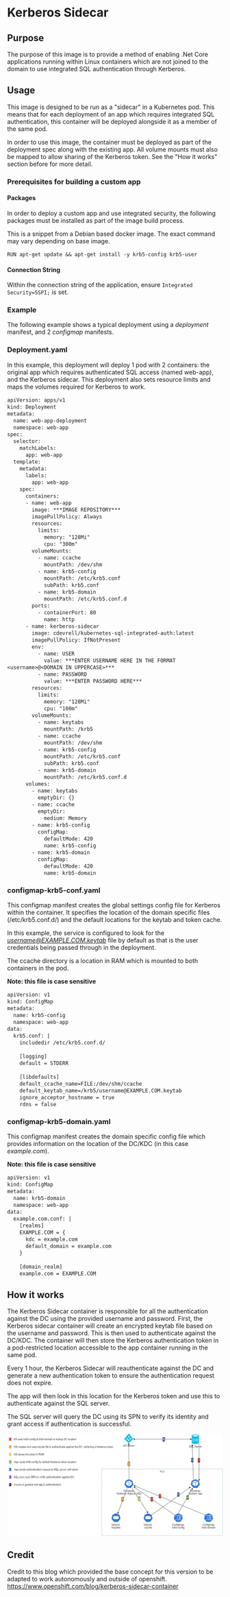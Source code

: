 # Kerberos Sidecar

## Purpose
The purpose of this image is to provide a method of enabling .Net Core applications running within Linux containers which are not joined to the domain to use integrated SQL authentication through Kerberos.

## Usage
This image is designed to be run as a "sidecar" in a Kubernetes pod. This means that for each deployment of an app which requires integrated SQL authentication, this container will be deployed alongside it as a member of the same pod.

In order to use this image, the container must be deployed as part of the deployment spec along with the existing app. All volume mounts must also be mapped to allow sharing of the Kerberos token. See the "How it works" section before for more detail.

### Prerequisites for building a custom app
#### Packages
In order to deploy a custom app and use integrated security, the following packages must be installed as part of the image build process.

This is a snippet from a Debian based docker image. The exact command may vary depending on base image.
~~~
RUN apt-get update && apt-get install -y krb5-config krb5-user
~~~
#### Connection String
Within the connection string of the application, ensure `Integrated Security=SSPI;` is set.

### Example
The following example shows a typical deployment using a *deployment* manifest, and 2 *configmap* manifests.

### Deployment.yaml
In this example, this deployment will deploy 1 pod with 2 containers: the original app which requires authenticated SQL access (named web-app), and the Kerberos sidecar. This deployment also sets resource limits and maps the volumes required for Kerberos to work.
~~~
apiVersion: apps/v1
kind: Deployment
metadata:
  name: web-app-deployment
  namespace: web-app
spec:
  selector:
    matchLabels:
      app: web-app
  template:
    metadata:
      labels:
        app: web-app
    spec:
      containers:
      - name: web-app
        image: ***IMAGE REPOSITORY***
        imagePullPolicy: Always
        resources:
          limits:
            memory: "128Mi"
            cpu: "300m"
        volumeMounts:
          - name: ccache
            mountPath: /dev/shm
          - name: krb5-config
            mountPath: /etc/krb5.conf
            subPath: krb5.conf
          - name: krb5-domain
            mountPath: /etc/krb5.conf.d
        ports:
          - containerPort: 80
            name: http
      - name: kerberos-sidecar
        image: cdevrell/kubernetes-sql-integrated-auth:latest
        imagePullPolicy: IfNotPresent
        env:
          - name: USER
            value: ***ENTER USERNAME HERE IN THE FORMAT <username>@<DOMAIN IN UPPERCASE>***
          - name: PASSWORD
            value: ***ENTER PASSWORD HERE***
        resources:
          limits:
            memory: "128Mi"
            cpu: "100m"
        volumeMounts:
          - name: keytabs
            mountPath: /krb5
          - name: ccache
            mountPath: /dev/shm
          - name: krb5-config
            mountPath: /etc/krb5.conf
            subPath: krb5.conf
          - name: krb5-domain
            mountPath: /etc/krb5.conf.d
      volumes:
        - name: keytabs
          emptyDir: {}
        - name: ccache
          emptyDir:
            medium: Memory
        - name: krb5-config
          configMap:
            defaultMode: 420
            name: krb5-config
        - name: krb5-domain
          configMap:
            defaultMode: 420
            name: krb5-domain
~~~

### configmap-krb5-conf.yaml
This configmap manifest creates the global settings config file for Kerberos within the container. It specifies the location of the domain specific files (/etc/krb5.conf.d/) and the default locations for the keytab and token cache.

In this example, the service is configured to look for the *username@EXAMPLE.COM.keytab* file by default as that is the user credentials being passed through in the deployment.

The ccache directory is a location in RAM which is mounted to both containers in the pod.

**Note: this file is case sensitive**
~~~
apiVersion: v1
kind: ConfigMap
metadata:
  name: krb5-config
  namespace: web-app
data:
  krb5.conf: |
    includedir /etc/krb5.conf.d/

    [logging]
    default = STDERR

    [libdefaults]
    default_ccache_name=FILE:/dev/shm/ccache
    default_keytab_name=/krb5/username@EXAMPLE.COM.keytab
    ignore_acceptor_hostname = true
    rdns = false
~~~

### configmap-krb5-domain.yaml
This configmap manifest creates the domain specific config file which provides information on the location of the DC/KDC (in this case *example.com*).

**Note: this file is case sensitive**
~~~
apiVersion: v1
kind: ConfigMap
metadata:
  name: krb5-domain
  namespace: web-app
data:
  example.com.conf: |
    [realms]
    EXAMPLE.COM = {
      kdc = example.com
      default_domain = example.com
    }
    
    [domain_realm]
    example.com = EXAMPLE.COM
~~~

## How it works
The Kerberos Sidecar container is responsible for all the authentication against the DC using the provided username and password. First, the Kerberos sidecar container will create an encrypted keytab file based on the username and password. This is then used to authenticate against the DC/KDC.
The container will then store the Kerberos authentication token in a pod-restricted location accessible to the app container running in the same pod.

Every 1 hour, the Kerberos Sidecar will reauthenticate against the DC and generate a new authentication token to ensure the authentication request does not expire.

The app will then look in this location for the Kerberos token and use this to authenticate against the SQL server.

The SQL server will query the DC using its SPN to verify its identity and grant access if authentication is successful.

![Process Diagram](resources/KubernetesKerberos.jpg)

## Credit
Credit to this blog which provided the base concept for this version to be adapted to work autonomously and outside of openshift.
https://www.openshift.com/blog/kerberos-sidecar-container
